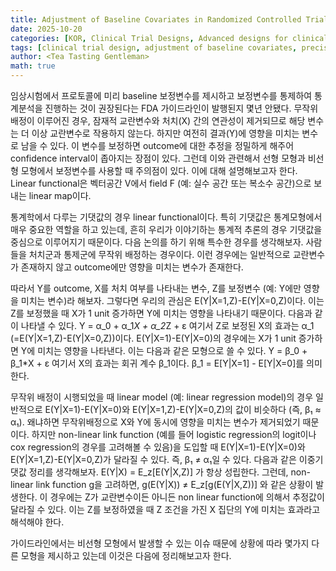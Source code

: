 ```yaml
---
title: Adjustment of Baseline Covariates in Randomized Controlled Trial
date: 2025-10-20
categories: [KOR, Clinical Trial Designs, Advanced designs for clinical trial]
tags: [clinical trial design, adjustment of baseline covariates, precision, confounder]   # lower case 
author: <Tea Tasting Gentleman>
math: true
--- 
```

임상시험에서 프로토콜에 미리 baseline 보정변수를 제시하고 보정변수를 통제하여 통계분석을 진행하는 것이 권장된다는 FDA 가이드라인이 발행된지 몇년 안됐다. 무작위배정이 이루어진 경우, 잠재적 교란변수와 처치(X) 간의 연관성이 제거되므로 해당 변수는 더 이상 교란변수로 작용하지 않는다. 하지만 여전히 결과(Y)에 영향을 미치는 변수로 남을 수 있다. 이 변수를 보정하면 outcome에 대한 추정을 정밀하게 해주어 confidence interval이 좁아지는 장점이 있다. 그런데 이와 관련해서 선형 모형과 비선형 모형에서 보정변수를 사용할 때 주의점이 있다. 이에 대해 설명해보고자 한다.
Linear functional은 벡터공간 V에서 field F (예: 실수 공간 또는 복소수 공간)으로 보내는 linear map이다. 

통계학에서 다루는 기댓값의 경우 linear functional이다. 특히 기댓값은 통계모형에서 매우 중요한 역할을 하고 있는데, 흔히 우리가 이야기하는 통계적 추론의 경우 기댓값을 중심으로 이루어지기 때문이다. 다음 논의를 하기 위해 특수한 경우를 생각해보자. 사람들을 처치군과 통제군에 무작위 배정하는 경우이다. 이런 경우에는 일반적으로 교란변수가 존재하지 않고 outcome에만 영향을 미치는 변수가 존재한다.

따라서 Y를 outcome, X를 처치 여부를 나타내는 변수, Z를 보정변수 (예: Y에만 영향을 미치는 변수)라 해보자. 그렇다면 우리의 관심은 E(Y|X=1,Z)-E(Y|X=0,Z)이다. 이는 Z를 보정했을 때 X가 1 unit 증가하면 Y에 미치는 영향을 나타내기 때문이다. 다음과 같이 나타낼 수 있다. 
Y = α_0 + α_1*X + α_2*Z + ε
​여기서 Z로 보정된 X의 효과는 α_1 (=E(Y|X=1,Z)-E(Y|X=0,Z))이다.
E(Y|X=1)-E(Y|X=0)의 경우에는 X가 1 unit 증가하면 Y에 미치는 영향을 나타낸다. 이는 다음과 같은 모형으로 쓸 수 있다.
Y = β_0 + β_1*X + ε
​여기서 X의 효과는 회귀 계수 β_1이다. β_1 = E[Y|X=1] - E[Y|X=0]를 의미한다.

무작위 배정이 시행되었을 때 linear model (예: linear regression model)의 경우 일반적으로 E(Y|X=1)-E(Y|X=0)와 E(Y|X=1,Z)-E(Y|X=0,Z)의 값이 비슷하다 (즉, β₁ ≈ α₁). 왜냐하면 무작위배정으로 X와 Y에 동시에 영향을 미치는 변수가 제거되었기 때문이다. 하지만 non-linear link function (예를 들어 logistic regression의 logit이나 cox regression의 경우를 고려해볼 수 있음)을 도입할 때 E(Y|X=1)-E(Y|X=0)와 E(Y|X=1,Z)-E(Y|X=0,Z)가 달라질 수 있다. 즉, β₁ ≠ α₁일 수 있다.
다음과 같은 이중기댓값 정리를 생각해보자.
E(Y|X) = E_z[E(Y|X,Z)]
가 항상 성립한다. 그런데, non-linear link function g을 고려하면,
g(E(Y|X)) ≠  E_z[g(E(Y|X,Z))]
와 같은 상황이 발생한다. 이 경우에는 Z가 교란변수이든 아니든 non linear function에 의해서 추정값이 달라질 수 있다. 이는 Z를 보정하였을 때 Z 조건을 가진 X 집단의 Y에 미치는 효과라고 해석해야 한다.

가이드라인에서는 비선형 모형에서 발생할 수 있는 이슈 때문에 상황에 따라 몇가지 다른 모형을 제시하고 있는데 이것은 다음에 정리해보고자 한다.







